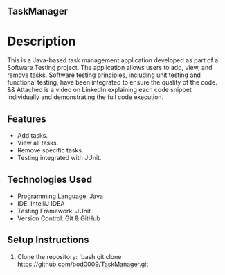 ﻿## TaskManager
# Description
This is a Java-based task management application developed as part of a Software Testing project. The application allows users to add, view, and remove tasks. Software testing principles, including unit testing and functional testing, have been integrated to ensure the quality of the code.
&& Attached is a video on LinkedIn explaining each code snippet individually and demonstrating the full code execution.

## Features
- Add tasks.
- View all tasks.
- Remove specific tasks.
- Testing integrated with JUnit.

## Technologies Used
- Programming Language: Java
- IDE: IntelliJ IDEA
- Testing Framework: JUnit
- Version Control: Git & GitHub

## Setup Instructions
1. Clone the repository:
   `bash
   git clone https://github.com/bod0009/TaskManager.git
